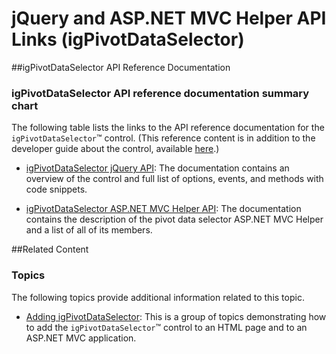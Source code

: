 ﻿<!--
|metadata|
{
    "fileName": "igpivotdataselector-api-links",
    "controlName": "igPivotDataSelector",
    "tags": ["API"]
}
|metadata|
-->

# jQuery and ASP.NET MVC Helper API Links (igPivotDataSelector)

##igPivotDataSelector API Reference Documentation

### igPivotDataSelector API reference documentation summary chart

The following table lists the links to the API reference documentation for the `igPivotDataSelector`™ control. (This reference content is in addition to the developer guide about the control, available [here](igPivotDataSelector.html).)

- [igPivotDataSelector jQuery API](%%jQueryApiUrl%%/ui.igPivotDataSelector): The documentation contains an overview of the control and full list of options, events, and methods with code snippets.

- [igPivotDataSelector ASP.NET MVC Helper API](Infragistics.Web.Mvc~Infragistics.Web.Mvc.PivotDataSelectorModel.html): The documentation contains the description of the pivot data selector ASP.NET MVC Helper and a list of all of its members.

##Related Content

### Topics

The following topics provide additional information related to this topic.

- [Adding igPivotDataSelector](igPivotDataSelector-Adding.html): This is a group of topics demonstrating how to add the `igPivotDataSelector`™ control to an HTML page and to an ASP.NET MVC application.





 

 



